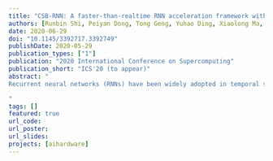 ```yaml
---
title: "CSB-RNN: A faster-than-realtime RNN acceleration framework with compressed structured blocks"
authors: [Runbin Shi, Peiyan Dong, Tong Geng, Yuhao Ding, Xiaolong Ma, Hayden Kwok-Hay So, Martin Herbordt, Ang Li, Yanzhi Wang]
date: 2020-06-29
doi: "10.1145/3392717.3392749"
publishDate: 2020-05-29
publication_types: ["1"]
publication: "2020 International Conference on Supercomputing"
publication_short: "ICS'20 (to appear)"
abstract: "
Recurrent neural networks (RNNs) have been widely adopted in temporal sequence analysis, where realtime performance is often in demand. However, RNNs suffer from heavy computational workload as the model often comes with large weight matrices. Pruning (a model compression method) schemes have been proposed for RNNs to eliminate the redundant (close-to-zero) weight values. On one hand, the non-structured pruning methods achieve a high pruning rate but introducing computation irregularity (random sparsity), which is unfriendly to parallel hardware. On the other hand, hardware-oriented structured pruning suffers from low pruning rate due to restricted constraints on allowable pruning structure.

"
tags: []
featured: true
url_code: 
url_poster: 
url_slides: 
projects: [aihardware]
---
```

